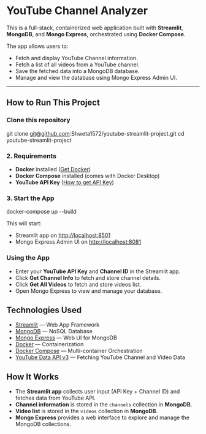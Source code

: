 # YouTube Channel Analyzer

This is a full-stack, containerized web application built with **Streamlit**, **MongoDB**, and **Mongo Express**, orchestrated using **Docker Compose**.

The app allows users to:

* Fetch and display YouTube Channel information.
* Fetch a list of all videos from a YouTube channel.
* Save the fetched data into a MongoDB database.
* Manage and view the database using Mongo Express Admin UI.

---

##  How to Run This Project

### Clone this repository


git clone git@github.com:Shweta1572/youtube-streamlit-project.git
cd youtube-streamlit-project


### 2. Requirements

* **Docker** installed ([Get Docker](https://docs.docker.com/get-docker/))
* **Docker Compose** installed (comes with Docker Desktop)
* **YouTube API Key** ([How to get API Key](https://console.cloud.google.com/apis/credentials))

### 3. Start the App

docker-compose up --build

This will start:

* Streamlit app on [http://localhost:8501](http://localhost:8501)
* Mongo Express Admin UI on [http://localhost:8081](http://localhost:8081)

###  Using the App

* Enter your **YouTube API Key** and **Channel ID** in the Streamlit app.
* Click **Get Channel Info** to fetch and store channel details.
* Click **Get All Videos** to fetch and store videos list.
* Open Mongo Express to view and manage your database.


## Technologies Used

* [Streamlit](https://streamlit.io/) — Web App Framework
* [MongoDB](https://www.mongodb.com/) — NoSQL Database
* [Mongo Express](https://github.com/mongo-express/mongo-express) — Web UI for MongoDB
* [Docker](https://www.docker.com/) — Containerization
* [Docker Compose](https://docs.docker.com/compose/) — Multi-container Orchestration
* [YouTube Data API v3](https://developers.google.com/youtube/v3) — Fetching YouTube Channel and Video Data


## How It Works

* The **Streamlit app** collects user input (API Key + Channel ID) and fetches data from YouTube API.
* **Channel information** is stored in the `channels` collection in **MongoDB**.
* **Video list** is stored in the `videos` collection in **MongoDB**.
* **Mongo Express** provides a web interface to explore and manage the MongoDB collections.

